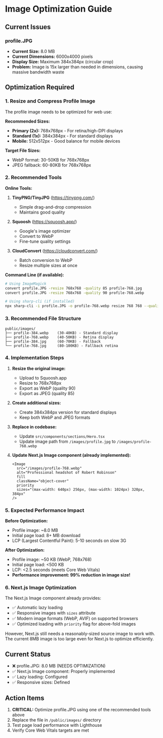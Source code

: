 # Image Optimization Guide

## Current Issues

### profile.JPG
- **Current Size:** 8.0 MB
- **Current Dimensions:** 6000x4000 pixels
- **Display Size:** Maximum 384x384px (circular crop)
- **Problem:** Image is 15x larger than needed in dimensions, causing massive bandwidth waste

## Optimization Required

### 1. Resize and Compress Profile Image

The profile image needs to be optimized for web use:

**Recommended Sizes:**
- **Primary (2x):** 768x768px - For retina/high-DPI displays
- **Standard (1x):** 384x384px - For standard displays
- **Mobile:** 512x512px - Good balance for mobile devices

**Target File Sizes:**
- WebP format: 30-50KB for 768x768px
- JPEG fallback: 60-80KB for 768x768px

### 2. Recommended Tools

**Online Tools:**
1. **TinyPNG/TinyJPG** (https://tinypng.com/)
   - Simple drag-and-drop compression
   - Maintains good quality

2. **Squoosh** (https://squoosh.app/)
   - Google's image optimizer
   - Convert to WebP
   - Fine-tune quality settings

3. **CloudConvert** (https://cloudconvert.com/)
   - Batch conversion to WebP
   - Resize multiple sizes at once

**Command Line (if available):**
```bash
# Using ImageMagick
convert profile.JPG -resize 768x768 -quality 85 profile-768.jpg
convert profile.JPG -resize 768x768 -quality 90 profile-768.webp

# Using sharp-cli (if installed)
npx sharp-cli -i profile.JPG -o profile-768.webp resize 768 768 --quality 90
```

### 3. Recommended File Structure

```
public/images/
├── profile-384.webp    (30-40KB) - Standard display
├── profile-768.webp    (40-50KB) - Retina display
├── profile-384.jpg     (60-70KB) - Fallback
└── profile-768.jpg     (80-100KB) - Fallback retina
```

### 4. Implementation Steps

1. **Resize the original image:**
   - Upload to Squoosh.app
   - Resize to 768x768px
   - Export as WebP (quality 90)
   - Export as JPEG (quality 85)

2. **Create additional sizes:**
   - Create 384x384px version for standard displays
   - Keep both WebP and JPEG formats

3. **Replace in codebase:**
   - Update `src/components/sections/Hero.tsx`
   - Update image path from `/images/profile.jpg` to `/images/profile-768.webp`

4. **Update Next.js Image component (already implemented):**
   ```tsx
   <Image
     src="/images/profile-768.webp"
     alt="Professional headshot of Robert Robinson"
     fill
     className="object-cover"
     priority
     sizes="(max-width: 640px) 256px, (max-width: 1024px) 320px, 384px"
   />
   ```

### 5. Expected Performance Impact

**Before Optimization:**
- Profile image: ~8.0 MB
- Initial page load: 8+ MB download
- LCP (Largest Contentful Paint): 5-10 seconds on slow 3G

**After Optimization:**
- Profile image: ~50 KB (WebP, 768x768)
- Initial page load: <500 KB
- LCP: <2.5 seconds (meets Core Web Vitals)
- **Performance improvement: 99% reduction in image size!**

### 6. Next.js Image Optimization

The Next.js Image component already provides:
- ✅ Automatic lazy loading
- ✅ Responsive images with `sizes` attribute
- ✅ Modern image formats (WebP, AVIF) on supported browsers
- ✅ Optimized loading with `priority` flag for above-fold images

However, Next.js still needs a reasonably-sized source image to work with. The current 8MB image is too large even for Next.js to optimize efficiently.

## Current Status

- ❌ profile.JPG: 8.0 MB (NEEDS OPTIMIZATION)
- ✅ Next.js Image component: Properly implemented
- ✅ Lazy loading: Configured
- ✅ Responsive sizes: Defined

## Action Items

1. **CRITICAL:** Optimize profile.JPG using one of the recommended tools above
2. Replace the file in `/public/images/` directory
3. Test page load performance with Lighthouse
4. Verify Core Web Vitals targets are met
